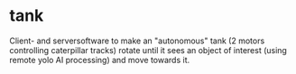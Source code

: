 # tank
Client- and serversoftware to make an "autonomous" tank (2 motors controlling caterpillar tracks) rotate until it sees an object of interest (using remote yolo AI processing) and move towards it.
